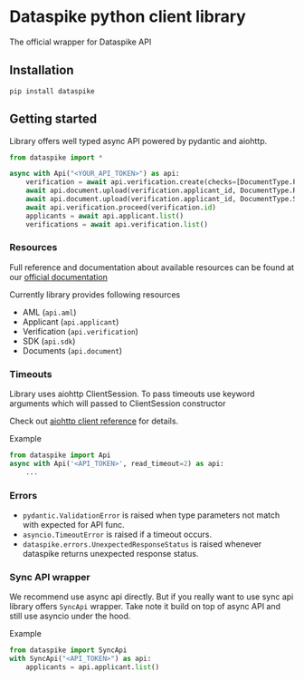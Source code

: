 # Dataspike python client library

The official wrapper for Dataspike API

## Installation

`pip install dataspike`

## Getting started

Library offers well typed async API powered by pydantic and aiohttp.

```python
from dataspike import *

async with Api("<YOUR_API_TOKEN>") as api:
    verification = await api.verification.create(checks=[DocumentType.Passport, DocumentType.Selfie])
    await api.document.upload(verification.applicant_id, DocumentType.Passport, open('passport.jpg', 'rb'))
    await api.document.upload(verification.applicant_id, DocumentType.Selfie, open('selfie.jpg', 'rb'))
    await api.verification.proceed(verification.id)
    applicants = await api.applicant.list()
    verifications = await api.verification.list()
```


### Resources

Full reference and documentation about available resources 
can be found at our [official documentation](https://docs.dataspike.io)

Currently library provides following resources
 
- AML (`api.aml`)
- Applicant (`api.applicant`)
- Verification (`api.verification`)
- SDK (`api.sdk`)
- Documents (`api.document`)


### Timeouts
Library uses aiohttp ClientSession. 
To pass timeouts use keyword arguments which will passed to ClientSession constructor

Check out [aiohttp client reference](https://docs.aiohttp.org/en/stable/client_reference.html) for details.

Example 
```python
from dataspike import Api
async with Api('<API_TOKEN>', read_timeout=2) as api:
    ...
```

### Errors

- `pydantic.ValidationError` is raised when type parameters not match with expected for API func.
- `asyncio.TimeoutError` is raised if a timeout occurs.
- `dataspike.errors.UnexpectedResponseStatus` is raised whenever dataspike returns unexpected response status.


### Sync API wrapper

We recommend use async api directly. But if you really want to use sync api
library offers `SyncApi` wrapper. Take note it build on top of async API 
and still use asyncio under the hood.

Example
```python
from dataspike import SyncApi
with SyncApi("<API_TOKEN>") as api:
    applicants = api.applicant.list()
```